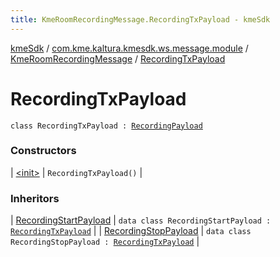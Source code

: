 ```yaml
---
title: KmeRoomRecordingMessage.RecordingTxPayload - kmeSdk
---
```


[kmeSdk](../../../index.html) / [com.kme.kaltura.kmesdk.ws.message.module](../../index.html) / [KmeRoomRecordingMessage](../index.html) / [RecordingTxPayload](./index.html)

# RecordingTxPayload

`class RecordingTxPayload : `[`RecordingPayload`](../-recording-payload/index.html)

### Constructors

| [&lt;init&gt;](-init-.html) | `RecordingTxPayload()` |

### Inheritors

| [RecordingStartPayload](../-recording-start-payload/index.html) | `data class RecordingStartPayload : `[`RecordingTxPayload`](./index.html) |
| [RecordingStopPayload](../-recording-stop-payload/index.html) | `data class RecordingStopPayload : `[`RecordingTxPayload`](./index.html) |


